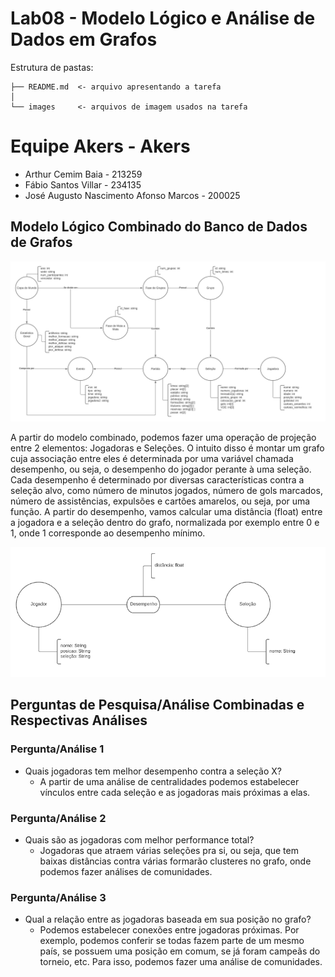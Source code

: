 # Lab08 - Modelo Lógico e Análise de Dados em Grafos
Estrutura de pastas:
```
├── README.md  <- arquivo apresentando a tarefa
│
└── images     <- arquivos de imagem usados na tarefa
```
# Equipe Akers - Akers
* Arthur Cemim Baia -  213259
* Fábio Santos Villar - 234135
* José Augusto Nascimento Afonso Marcos - 200025
## Modelo Lógico Combinado do Banco de Dados de Grafos

![](images/modelo_logico.png)

A partir do modelo combinado, podemos fazer uma operação de projeção entre 2 elementos: Jogadoras e Seleções. O intuito disso é montar um grafo cuja associação entre eles é determinada por uma variável chamada desempenho, ou seja, o desempenho do jogador perante à uma seleção. Cada desempenho é determinado por diversas características contra a seleção alvo, como número de minutos jogados, número de gols marcados, número de assistências, expulsões e cartões amarelos, ou seja, por uma função. A partir do desempenho, vamos calcular uma distância (float) entre a jogadora e a seleção dentro do grafo, normalizada por exemplo entre 0 e 1, onde 1 corresponde ao desempenho mínimo.

![](images/modelo_distancia.png)

## Perguntas de Pesquisa/Análise Combinadas e Respectivas Análises

### Pergunta/Análise 1
  * Quais jogadoras tem melhor desempenho contra a seleção X?
    * A partir de uma análise de centralidades podemos estabelecer vínculos entre cada seleção e as jogadoras mais próximas a elas.

### Pergunta/Análise 2
  * Quais são as jogadoras com melhor performance total?
    * Jogadoras que atraem várias seleções pra si, ou seja, que tem baixas distâncias contra várias formarão clusteres no grafo, onde podemos fazer análises de comunidades.

### Pergunta/Análise 3
  * Qual a relação entre as jogadoras baseada em sua posição no grafo?
    * Podemos estabelecer conexões entre jogadoras próximas. Por exemplo, podemos conferir se todas fazem parte de um mesmo país, se possuem uma posição em comum, se já foram campeãs do torneio, etc. Para isso, podemos fazer uma análise de comunidades.
